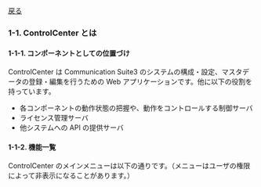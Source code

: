 
[戻る](README.md)

### 1-1. ControlCenter とは

#### 1-1-1. コンポーネントとしての位置づけ
ControlCenter は Communication Suite3 のシステムの構成・設定、マスタデータの登録・編集を行うための Web アプリケーションです。他に以下の役割を持っています。  

- 各コンポーネントの動作状態の把握や、動作をコントロールする制御サーバ
- ライセンス管理サーバ
- 他システムへの API の提供サーバ

#### 1-1-2. 機能一覧
ControlCenter のメインメニューは以下の通りです。（メニューはユーザの権限によって非表示になることがあります。）
